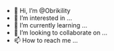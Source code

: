 - 👋 Hi, I’m @Obrikility
- 👀 I’m interested in ...
- 🌱 I’m currently learning ...
- 💞️ I’m looking to collaborate on ...
- 📫 How to reach me ...

<!---
Obrikility/Obrikility is a ✨ special ✨ repository because its `README.md` (this file) appears on your GitHub profile.
You can click the Preview link to take a look at your changes.
--->
